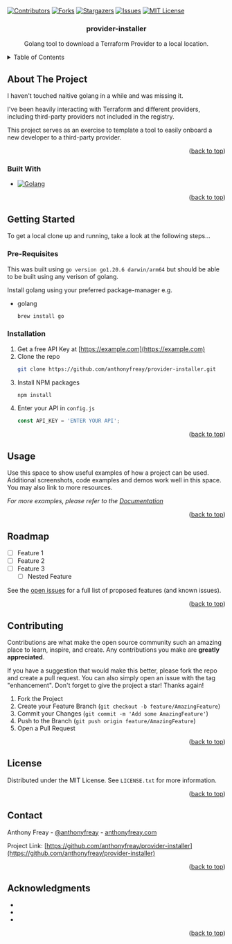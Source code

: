 <a name="readme-top"></a>

<!-- PROJECT SHIELDS -->
[![Contributors][contributors-shield]][contributors-url]
[![Forks][forks-shield]][forks-url]
[![Stargazers][stars-shield]][stars-url]
[![Issues][issues-shield]][issues-url]
[![MIT License][license-shield]][license-url]

<!-- PROJECT TITLE -->
<div>
  <h3 align="center">provider-installer</h3>

  <p align="center">Golang tool to download a Terraform Provider to a local location.</p>
</div>


<!-- TABLE OF CONTENTS -->
<details>
  <summary>Table of Contents</summary>
  <ol>
    <li>
      <a href="#about-the-project">About The Project</a>
      <ul>
        <li><a href="#built-with">Built With</a></li>
      </ul>
    </li>
    <li>
      <a href="#getting-started">Getting Started</a>
      <ul>
        <li><a href="#prerequisites">Prerequisites</a></li>
        <li><a href="#installation">Installation</a></li>
      </ul>
    </li>
    <li><a href="#usage">Usage</a></li>
    <li><a href="#roadmap">Roadmap</a></li>
    <li><a href="#contributing">Contributing</a></li>
    <li><a href="#license">License</a></li>
    <li><a href="#contact">Contact</a></li>
    <li><a href="#acknowledgments">Acknowledgments</a></li>
  </ol>
</details>



<!-- ABOUT THE PROJECT -->
## About The Project
I haven't touched naitive golang in a while and was missing it. 

I've been heavily interacting with Terraform and different providers, including third-party providers not included in the registry.

This project serves as an exercise to template a tool to easily onboard a new developer to a third-party provider.

<p align="right">(<a href="#readme-top">back to top</a>)</p>


### Built With

* [![Golang][Golang]][Golang-url]

<p align="right">(<a href="#readme-top">back to top</a>)</p>


<!-- GETTING STARTED -->
## Getting Started

To get a local clone up and running, take a look at the following steps...

### Pre-Requisites

This was built using `go version go1.20.6 darwin/arm64` but should be able to be built using any verison of golang.

Install golang using your preferred package-manager e.g.
* golang
  ```sh
  brew install go
  ```

### Installation

1. Get a free API Key at [https://example.com](https://example.com)
2. Clone the repo
   ```sh
   git clone https://github.com/anthonyfreay/provider-installer.git
   ```
3. Install NPM packages
   ```sh
   npm install
   ```
4. Enter your API in `config.js`
   ```js
   const API_KEY = 'ENTER YOUR API';
   ```

<p align="right">(<a href="#readme-top">back to top</a>)</p>



<!-- USAGE EXAMPLES -->
## Usage

Use this space to show useful examples of how a project can be used. Additional screenshots, code examples and demos work well in this space. You may also link to more resources.

_For more examples, please refer to the [Documentation](https://example.com)_

<p align="right">(<a href="#readme-top">back to top</a>)</p>



<!-- ROADMAP -->
## Roadmap

- [ ] Feature 1
- [ ] Feature 2
- [ ] Feature 3
    - [ ] Nested Feature

See the [open issues](https://github.com/anthonyfreay/provider-installer/issues) for a full list of proposed features (and known issues).

<p align="right">(<a href="#readme-top">back to top</a>)</p>



<!-- CONTRIBUTING -->
## Contributing

Contributions are what make the open source community such an amazing place to learn, inspire, and create. Any contributions you make are **greatly appreciated**.

If you have a suggestion that would make this better, please fork the repo and create a pull request. You can also simply open an issue with the tag "enhancement".
Don't forget to give the project a star! Thanks again!

1. Fork the Project
2. Create your Feature Branch (`git checkout -b feature/AmazingFeature`)
3. Commit your Changes (`git commit -m 'Add some AmazingFeature'`)
4. Push to the Branch (`git push origin feature/AmazingFeature`)
5. Open a Pull Request

<p align="right">(<a href="#readme-top">back to top</a>)</p>



<!-- LICENSE -->
## License

Distributed under the MIT License. See `LICENSE.txt` for more information.

<p align="right">(<a href="#readme-top">back to top</a>)</p>



<!-- CONTACT -->
## Contact

Anthony Freay - [@anthonyfreay](https://www.linkedin.com/in/anthonyfreay/) - [anthonyfreay.com](https://anthonyfreay.com)

Project Link: [https://github.com/anthonyfreay/provider-installer](https://github.com/anthonyfreay/provider-installer)

<p align="right">(<a href="#readme-top">back to top</a>)</p>



<!-- ACKNOWLEDGMENTS -->
## Acknowledgments

* []()
* []()
* []()

<p align="right">(<a href="#readme-top">back to top</a>)</p>



<!-- MARKDOWN LINKS & IMAGES -->
<!-- https://www.markdownguide.org/basic-syntax/#reference-style-links -->
[contributors-shield]: https://img.shields.io/github/contributors/anthonyfreay/provider-installer
[contributors-url]: https://github.com/anthonyfreay/provider-installer/graphs/contributors
[forks-shield]: https://img.shields.io/github/forks/anthonyfreay/provider-installer
[forks-url]: https://github.com/anthonyfreay/provider-installer/network/members
[stars-shield]: https://img.shields.io/github/stars/anthonyfreay/provider-installer
[stars-url]: https://github.com/anthonyfreay/provider-installer/stargazers
[issues-shield]: https://img.shields.io/github/issues/anthonyfreay/provider-installer
[issues-url]: https://github.com/anthonyfreay/provider-installer/issues
[license-shield]: https://img.shields.io/github/license/anthonyfreay/provider-installer
[license-url]: https://github.com/anthonyfreay/provider-installer/blob/master/LICENSE.txt
[linkedin-url]: https://linkedin.com/in/anthonyfreay
[Golang]: https://img.shields.io/badge/golang-000000&logo=nextdotjs&logoColor=white
[Golang-url]: https://go.dev/
